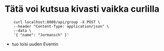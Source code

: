# Tätä voi kutsua kivasti vaikka curlilla

```
    curl localhost:8080/api/group -X POST \
    --header "Content-Type: application/json" \
    --data \
    '{ "name": "Jormansch" }'
```

- tuo loisi uuden Eventin
